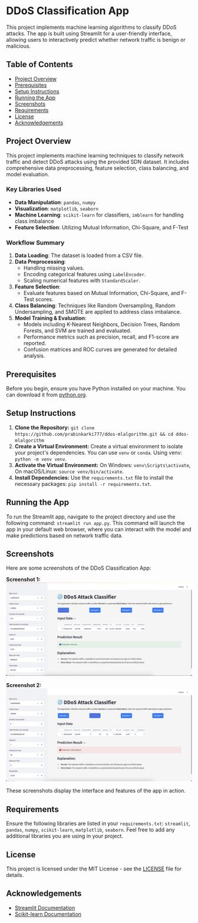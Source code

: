 # DDoS Classification App

This project implements machine learning algorithms to classify DDoS attacks. The app is built using Streamlit for a user-friendly interface, allowing users to interactively predict whether network traffic is benign or malicious.

## Table of Contents
- [Project Overview](#project-overview)
- [Prerequisites](#prerequisites)
- [Setup Instructions](#setup-instructions)
- [Running the App](#running-the-app)
- [Screenshots](#screenshots)
- [Requirements](#requirements)
- [License](#license)
- [Acknowledgements](#acknowledgements)

## Project Overview

This project implements machine learning techniques to classify network traffic and detect DDoS attacks using the provided SDN dataset. It includes comprehensive data preprocessing, feature selection, class balancing, and model evaluation.

### Key Libraries Used
- **Data Manipulation**: `pandas`, `numpy`
- **Visualization**: `matplotlib`, `seaborn`
- **Machine Learning**: `scikit-learn` for classifiers, `imblearn` for handling class imbalance
- **Feature Selection**: Utilizing Mutual Information, Chi-Square, and F-Test

### Workflow Summary
1. **Data Loading**: The dataset is loaded from a CSV file.
2. **Data Preprocessing**:
   - Handling missing values.
   - Encoding categorical features using `LabelEncoder`.
   - Scaling numerical features with `StandardScaler`.
3. **Feature Selection**:
   - Evaluate features based on Mutual Information, Chi-Square, and F-Test scores.
4. **Class Balancing**: Techniques like Random Oversampling, Random Undersampling, and SMOTE are applied to address class imbalance.
5. **Model Training & Evaluation**:
   - Models including K-Nearest Neighbors, Decision Trees, Random Forests, and SVM are trained and evaluated.
   - Performance metrics such as precision, recall, and F1-score are reported.
   - Confusion matrices and ROC curves are generated for detailed analysis.


## Prerequisites

Before you begin, ensure you have Python installed on your machine. You can download it from [python.org](https://www.python.org/downloads/).

## Setup Instructions

1. **Clone the Repository:** `git clone https://github.com/prabinkarki777/ddos-mlalgorithm.git && cd ddos-mlalgorithm`
2. **Create a Virtual Environment:** Create a virtual environment to isolate your project's dependencies. You can use `venv` or `conda`. Using venv: `python -m venv venv`. 
3. **Activate the Virtual Environment:** On Windows: `venv\Scripts\activate`, On macOS/Linux: `source venv/bin/activate`.
4. **Install Dependencies:** Use the `requirements.txt` file to install the necessary packages: `pip install -r requirements.txt`.

## Running the App

To run the Streamlit app, navigate to the project directory and use the following command: `streamlit run app.py`. This command will launch the app in your default web browser, where you can interact with the model and make predictions based on network traffic data.

## Screenshots

Here are some screenshots of the DDoS Classification App:

**Screenshot 1:**  
![App Screenshot 1](Screenshot-1.jpg)

**Screenshot 2:**  
![App Screenshot 2](Screenshot-2.jpg)

These screenshots display the interface and features of the app in action.

## Requirements

Ensure the following libraries are listed in your `requirements.txt`: `streamlit`, `pandas`, `numpy`, `scikit-learn`, `matplotlib`, `seaborn`. Feel free to add any additional libraries you are using in your project.

## License

This project is licensed under the MIT License - see the [LICENSE](LICENSE) file for details.

## Acknowledgements

- [Streamlit Documentation](https://docs.streamlit.io/)
- [Scikit-learn Documentation](https://scikit-learn.org/stable/)
